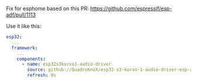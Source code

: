 Fix for esphome based on this PR: https://github.com/espressif/esp-adf/pull/1113

Use it like this:

```yaml
esp32:
  ...
  framework:
    ...
    components:
      - name: esp32s3korvo1-audio-driver
        source: github://QuadroKnoX/esp32-s3-korvo-1-audio-driver-esp-adf@2.6
        refresh: 0s
```
